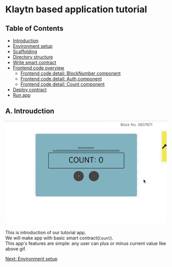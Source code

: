 # Klaytn based application tutorial

## Table of Contents
* [Introduction](1-introduction.md)
* [Environment setup](2-environment-setup.md)
* [Scaffolding](3-scaffolding.md)
* [Directory structure](4-directory-structure.md)
* [Write smart contract](5-write-smart-contract.md)
* [Frontend code overview](6-frontend-code.md)
  - [Frontend code detail: BlockNumber component](6-1-frontend-blocknumber-component.md)
  - [Frontend code detail: Auth component](6-2-frontend-auth-component.md)
  - [Frontend code detail: Count component](6-3-frontend-count-component.md)
* [Deploy contract](7-deploy-contract.md)
* [Run app](8-run-app.md)

## A. Introudction

![intro](https://github.com/nujabes403/generator-klay-dapp/blob/master/images/1intro.gif?raw=true)

This is introduction of our tutorial app.  
We will make app with basic smart contract(`Count`).  
This app's features are simple: any user can plus or minus current value like above gif.  

[Next: Environment setup](2-environment-setup.md)
